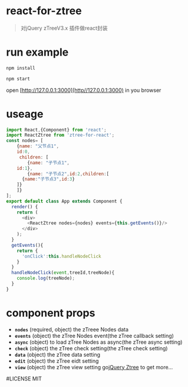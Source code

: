 # react-for-ztree

>对jQuery zTreeV3.x 插件做react封装
>>

# run example
```sh
npm install
```

```sh
npm start
```
open [http://127.0.0.1:3000](http//127.0.0.1:3000) in you browser

# useage
```javascript
import React,{Component} from 'react';
import ReactZtree from 'ztree-for-react';
const nodes= [
	{name: "父节点1",
    id:0,
     children: [
		{name: "子节点1",
    id:1},
		{name: "子节点2",id:2,children:[
      {name:"子节点3",id:3}
    ]}
	]}
];
export default class App extends Component {
  render() {
    return (
      <div>
        <ReactZtree nodes={nodes} events={this.getEvents()}/>
      </div>
    );
  }
  getEvents(){
    return {
      'onClick':this.handleNodeClick
    }
  }
  handleNodeClick(event,treeId,treeNode){
    console.log(treeNode);
  }
}
```
# component props
- **`nodes`** (required, object)
the zTreee Nodes data
- **`events`** (object)
the zTree Nodes event(the zTree callback setting)
- **`async`** (object)
to load zTree Nodes as async(the zTree async setting)
- **`check`** (object)
the zTree check setting(the zTree check setting)
- **`data`** (object)
the zTree data setting
- **`edit`** (object)
the zTree eidt setting
- **`view`** (object)
the zTree view setting
go[jQuery Ztree](http://www.treejs.cn/v3/api.php) to get more...

#LICENSE
MIT
